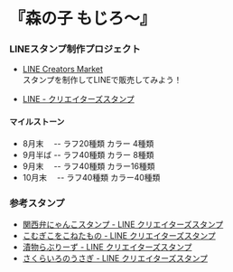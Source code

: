 『森の子 もじろ〜』
===================

### LINEスタンプ制作プロジェクト

- [LINE Creators Market](https://creator.line.me/ja/)  
  スタンプを制作してLINEで販売してみよう！

- [LINE - クリエイターズスタンプ](https://store.line.me/stickershop/showcase/top_creators/ja)


#### マイルストーン

-  8月末　 -- ラフ20種類 カラー 4種類
-  9月半ば -- ラフ40種類 カラー 8種類
-  9月末　 -- ラフ40種類 カラー16種類
- 10月末　 -- ラフ40種類 カラー40種類


### 参考スタンプ

- [関西弁にゃんこスタンプ - LINE クリエイターズスタンプ](https://store.line.me/stickershop/product/1002405/ja)
- [こむぎこをこねたもの - LINE クリエイターズスタンプ](https://store.line.me/stickershop/product/1000963/ja)
- [漬物らぶりーず - LINE クリエイターズスタンプ](https://store.line.me/stickershop/product/1008834/ja)
- [さくらいろのうさぎ - LINE クリエイターズスタンプ](https://store.line.me/stickershop/product/1001283/ja)
